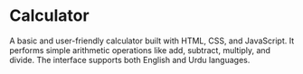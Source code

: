 # Calculator
A basic and user-friendly calculator built with HTML, CSS, and JavaScript. It performs simple arithmetic operations like add, subtract, multiply, and divide. The interface supports both English and Urdu languages.
